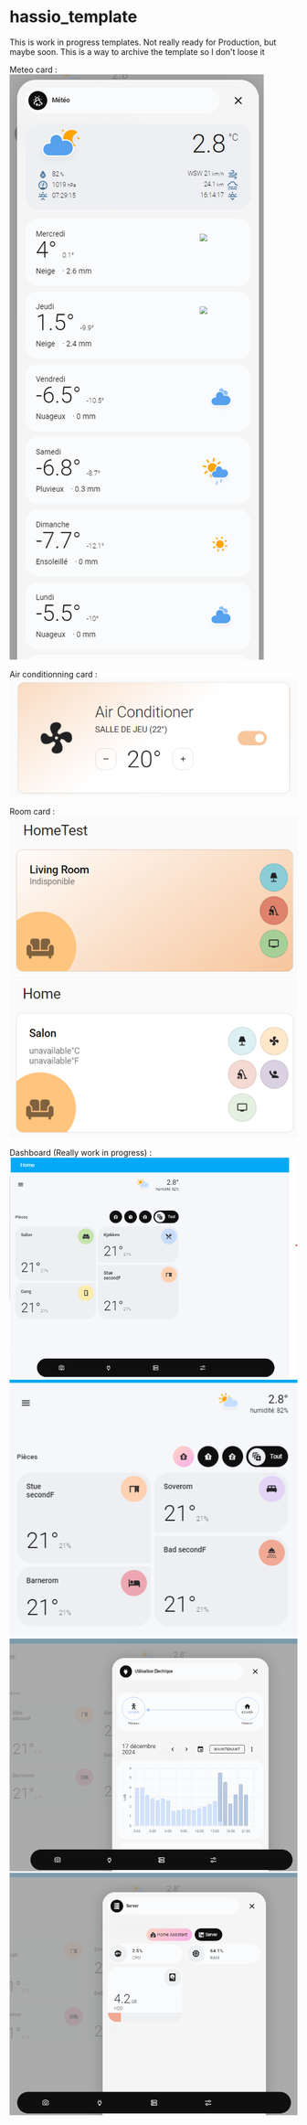 # hassio_template

This is work in progress templates.  Not really ready for Production, but maybe soon.
This is a way to archive the template so I don't loose it 

Meteo card : 
![image description](images/meteo.png)

Air conditionning card : 
![image description](images/air_conditioner_card.png)

Room card : 
![image description](images/room_card.png)
![image description](images/room_card_2.png)

Dashboard (Really work in progress) : 
![image description](images/dashboard.png)
![image description](images/dashboard_2.png)
![image description](images/dashboard_3.png)
![image description](images/dashboard_4.png)